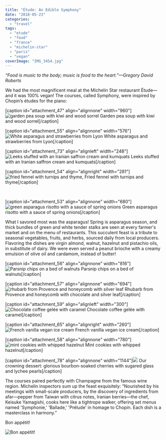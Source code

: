 ```yaml
---
title: "Étude: An Edible Symphony"
date: "2018-05-23"
categories: 
  - "travel"
tags: 
  - "etude"
  - "food"
  - "france"
  - "michelin-star"
  - "paris"
  - "vegan"
coverImage: "IMG_3454.jpg"
---
```


_“Food is music to the body; music is food to the heart.”—Gregory David Roberts_ 

We had the most magnificent meal at the Michelin Star restaurant Étude—and it was 100% vegan! The courses, called Symphony, were inspired by Chopin’s études for the piano:

\[caption id="attachment\_47" align="alignnone" width="960"\]![garden pea soup with kiwi and wood sorrel](images/33420888_10155514523813202_748303901349904384_n.jpg) Garden pea soup with kiwi and wood sorrel\[/caption\]

\[caption id="attachment\_55" align="alignnone" width="576"\]![White asparagus and strawberries from Lyon](images/IMG_3459.jpg) White asparagus and strawberries from Lyon\[/caption\]

\[caption id="attachment\_73" align="alignleft" width="248"\]![Leeks stuffed with an Iranian saffron cream and kumquats](images/IMG_E3458-2-248x300.jpg) Leeks stuffed with an Iranian saffron cream and kumquats\[/caption\]

\[caption id="attachment\_54" align="alignright" width="281"\]![fried fennel with turnips and thyme,](images/33370056_10155514524138202_8657529861046272000_n-281x300.jpg) Fried fennel with turnips and thyme\[/caption\]

 

\[caption id="attachment\_53" align="alignnone" width="680"\]![green asparagus risotto with a sauce of spring onions](images/33304081_10155514523903202_8509229712671768576_n.jpg) Green asparagus risotto with a sauce of spring onions\[/caption\]

What I savored most was the asparagus! Spring is asparagus season, and thick bundles of green and white tender stalks are seen at every farmer's market and on the menu of restaurants. This succulent feast is a tribute to seasonal vegetables, fruits, and herbs, sourced daily from local producers. Flavoring the dishes are virgin almond, walnut, hazelnut and pistachio oils, in substitute of dairy. We were even served a peanut brioche with a creamy emulsion of olive oil and cardamom, instead of butter!

\[caption id="attachment\_56" align="alignnone" width="816"\]![Parsnip chips on a bed of walnuts ](images/33672525_10155514524233202_8411633895199473664_n.jpg) Parsnip chips on a bed of walnuts\[/caption\]

\[caption id="attachment\_57" align="alignnone" width="694"\]![rhubarb from Provence and honeycomb with silver leaf](images/33428408_10155514524008202_7423428672771588096_n.jpg) Rhubarb from Provence and honeycomb with chocolate and silver leaf\[/caption\]

\[caption id="attachment\_59" align="alignleft" width="300"\]![Chocolate coffee gelée with caramel ](images/33400731_10155514524103202_8421918611001573376_n-300x289.jpg) Chocolate coffee gelée with caramel\[/caption\]

\[caption id="attachment\_65" align="alignright" width="260"\]![French vanilla vegan ice cream](images/33401823_10155514524198202_5954859949883392000_n-260x300.jpg) French vanilla vegan ice cream\[/caption\]

\[caption id="attachment\_58" align="alignnone" width="780"\]![mint cookies with whipped hazelnut](images/33337603_10155514524253202_3538409601378549760_n.jpg) Mint cookies with whipped hazelnut\[/caption\]

\[caption id="attachment\_78" align="alignnone" width="1144"\]![](images/IMG_3454.jpg) Our crowning dessert: glorious bourbon-soaked cherries with sugared glass and lychee pearls\[/caption\]

The courses paired perfectly with Champagne from the famous wine region. Michelin inspectors sum up the feast exquisitely: “Nourished by his meetings with small-scale producers, by the discovery of ingredients from afar—pepper from Taiwan with citrus notes, Iranian berries—the chef, Keisuke Yamagishi, cooks here like a tightrope walker, offering set menus named 'Symphonie,' 'Ballade,' 'Prélude' in homage to Chopin. Each dish is a masterclass in harmony.”

Bon appétit!

![Bon appétit!](images/IMG_5863-3-300x225.jpg)
